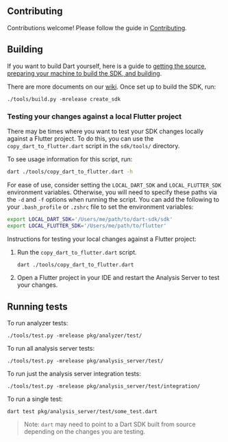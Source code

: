 ## Contributing

Contributions welcome! Please follow the guide in [Contributing][contributing].

## Building

If you want to build Dart yourself, here is a guide to
[getting the source, preparing your machine to build the SDK, and
building][building].

There are more documents on our [wiki](https://github.com/dart-lang/sdk/wiki).
Once set up to build the SDK, run:

```
./tools/build.py -mrelease create_sdk
```

### Testing your changes against a local Flutter project

There may be times where you want to test your SDK changes locally against a
Flutter project. To do this, you can use the `copy_dart_to_flutter.dart` script
in the `sdk/tools/` directory.

To see usage information for this script, run:
```sh
dart ./tools/copy_dart_to_flutter.dart -h
```

For ease of use, consider setting the `LOCAL_DART_SDK` and `LOCAL_FLUTTER_SDK`
environment variables. Otherwise, you will need to specify these paths via the
`-d` and `-f` options when running the script. You can add the following to your
`.bash_profile` or `.zshrc` file to set the environment variables:

```sh
export LOCAL_DART_SDK='/Users/me/path/to/dart-sdk/sdk'
export LOCAL_FLUTTER_SDK='/Users/me/path/to/flutter'
```

Instructions for testing your local changes against a Flutter project:
1. Run the `copy_dart_to_flutter.dart` script.
    ```sh
    dart ./tools/copy_dart_to_flutter.dart
    ```
2. Open a Flutter project in your IDE and restart the Analysis Server to test
your changes.

## Running tests

To run analyzer tests:

```
./tools/test.py -mrelease pkg/analyzer/test/
```

To run all analysis server tests:

```
./tools/test.py -mrelease pkg/analysis_server/test/
```

To run just the analysis server integration tests:

```
./tools/test.py -mrelease pkg/analysis_server/test/integration/
```

To run a single test:

```
dart test pkg/analysis_server/test/some_test.dart
```

> Note: `dart` may need to point to a Dart SDK built from source
depending on the changes you are testing.

[building]: https://github.com/dart-lang/sdk/wiki/Building
[contributing]: https://github.com/dart-lang/sdk/blob/master/CONTRIBUTING.md
